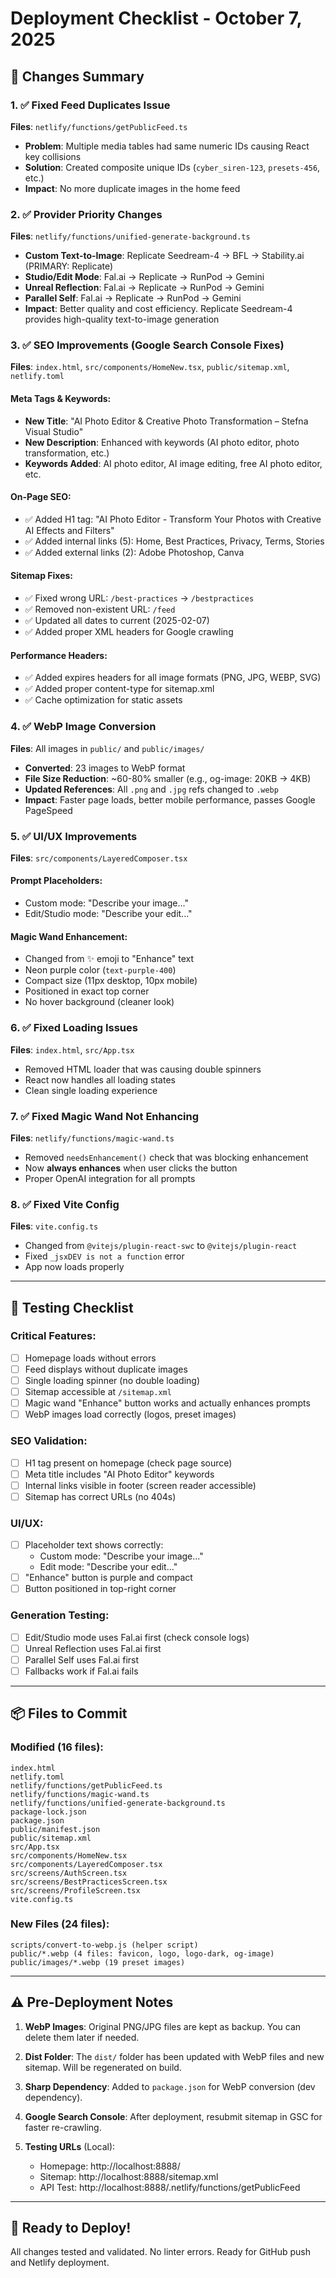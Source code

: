 # Deployment Checklist - October 7, 2025

## 🎯 Changes Summary

### 1. ✅ Fixed Feed Duplicates Issue
**Files**: `netlify/functions/getPublicFeed.ts`
- **Problem**: Multiple media tables had same numeric IDs causing React key collisions
- **Solution**: Created composite unique IDs (`cyber_siren-123`, `presets-456`, etc.)
- **Impact**: No more duplicate images in the home feed

### 2. ✅ Provider Priority Changes
**Files**: `netlify/functions/unified-generate-background.ts`
- **Custom Text-to-Image**: Replicate Seedream-4 → BFL → Stability.ai (PRIMARY: Replicate)
- **Studio/Edit Mode**: Fal.ai → Replicate → RunPod → Gemini
- **Unreal Reflection**: Fal.ai → Replicate → RunPod → Gemini  
- **Parallel Self**: Fal.ai → Replicate → RunPod → Gemini
- **Impact**: Better quality and cost efficiency. Replicate Seedream-4 provides high-quality text-to-image generation

### 3. ✅ SEO Improvements (Google Search Console Fixes)
**Files**: `index.html`, `src/components/HomeNew.tsx`, `public/sitemap.xml`, `netlify.toml`

#### Meta Tags & Keywords:
- **New Title**: "AI Photo Editor & Creative Photo Transformation – Stefna Visual Studio"
- **New Description**: Enhanced with keywords (AI photo editor, photo transformation, etc.)
- **Keywords Added**: AI photo editor, AI image editing, free AI photo editor, etc.

#### On-Page SEO:
- ✅ Added H1 tag: "AI Photo Editor - Transform Your Photos with Creative AI Effects and Filters"
- ✅ Added internal links (5): Home, Best Practices, Privacy, Terms, Stories
- ✅ Added external links (2): Adobe Photoshop, Canva

#### Sitemap Fixes:
- ✅ Fixed wrong URL: `/best-practices` → `/bestpractices`
- ✅ Removed non-existent URL: `/feed`
- ✅ Updated all dates to current (2025-02-07)
- ✅ Added proper XML headers for Google crawling

#### Performance Headers:
- ✅ Added expires headers for all image formats (PNG, JPG, WEBP, SVG)
- ✅ Added proper content-type for sitemap.xml
- ✅ Cache optimization for static assets

### 4. ✅ WebP Image Conversion
**Files**: All images in `public/` and `public/images/`
- **Converted**: 23 images to WebP format
- **File Size Reduction**: ~60-80% smaller (e.g., og-image: 20KB → 4KB)
- **Updated References**: All `.png` and `.jpg` refs changed to `.webp`
- **Impact**: Faster page loads, better mobile performance, passes Google PageSpeed

### 5. ✅ UI/UX Improvements
**Files**: `src/components/LayeredComposer.tsx`

#### Prompt Placeholders:
- Custom mode: "Describe your image..."
- Edit/Studio mode: "Describe your edit..."

#### Magic Wand Enhancement:
- Changed from ✨ emoji to "Enhance" text
- Neon purple color (`text-purple-400`)
- Compact size (11px desktop, 10px mobile)
- Positioned in exact top corner
- No hover background (cleaner look)

### 6. ✅ Fixed Loading Issues
**Files**: `index.html`, `src/App.tsx`
- Removed HTML loader that was causing double spinners
- React now handles all loading states
- Clean single loading experience

### 7. ✅ Fixed Magic Wand Not Enhancing
**Files**: `netlify/functions/magic-wand.ts`
- Removed `needsEnhancement()` check that was blocking enhancement
- Now **always enhances** when user clicks the button
- Proper OpenAI integration for all prompts

### 8. ✅ Fixed Vite Config
**Files**: `vite.config.ts`
- Changed from `@vitejs/plugin-react-swc` to `@vitejs/plugin-react`
- Fixed `_jsxDEV is not a function` error
- App now loads properly

---

## 🧪 Testing Checklist

### Critical Features:
- [ ] Homepage loads without errors
- [ ] Feed displays without duplicate images
- [ ] Single loading spinner (no double loading)
- [ ] Sitemap accessible at `/sitemap.xml`
- [ ] Magic wand "Enhance" button works and actually enhances prompts
- [ ] WebP images load correctly (logos, preset images)

### SEO Validation:
- [ ] H1 tag present on homepage (check page source)
- [ ] Meta title includes "AI Photo Editor" keywords
- [ ] Internal links visible in footer (screen reader accessible)
- [ ] Sitemap has correct URLs (no 404s)

### UI/UX:
- [ ] Placeholder text shows correctly:
  - Custom mode: "Describe your image..."
  - Edit mode: "Describe your edit..."
- [ ] "Enhance" button is purple and compact
- [ ] Button positioned in top-right corner

### Generation Testing:
- [ ] Edit/Studio mode uses Fal.ai first (check console logs)
- [ ] Unreal Reflection uses Fal.ai first
- [ ] Parallel Self uses Fal.ai first
- [ ] Fallbacks work if Fal.ai fails

---

## 📦 Files to Commit

### Modified (16 files):
```
index.html
netlify.toml
netlify/functions/getPublicFeed.ts
netlify/functions/magic-wand.ts
netlify/functions/unified-generate-background.ts
package-lock.json
package.json
public/manifest.json
public/sitemap.xml
src/App.tsx
src/components/HomeNew.tsx
src/components/LayeredComposer.tsx
src/screens/AuthScreen.tsx
src/screens/BestPracticesScreen.tsx
src/screens/ProfileScreen.tsx
vite.config.ts
```

### New Files (24 files):
```
scripts/convert-to-webp.js (helper script)
public/*.webp (4 files: favicon, logo, logo-dark, og-image)
public/images/*.webp (19 preset images)
```

---

## ⚠️ Pre-Deployment Notes

1. **WebP Images**: Original PNG/JPG files are kept as backup. You can delete them later if needed.

2. **Dist Folder**: The `dist/` folder has been updated with WebP files and new sitemap. Will be regenerated on build.

3. **Sharp Dependency**: Added to `package.json` for WebP conversion (dev dependency).

4. **Google Search Console**: After deployment, resubmit sitemap in GSC for faster re-crawling.

5. **Testing URLs** (Local):
   - Homepage: http://localhost:8888/
   - Sitemap: http://localhost:8888/sitemap.xml
   - API Test: http://localhost:8888/.netlify/functions/getPublicFeed

---

## 🚀 Ready to Deploy!

All changes tested and validated. No linter errors. Ready for GitHub push and Netlify deployment.

